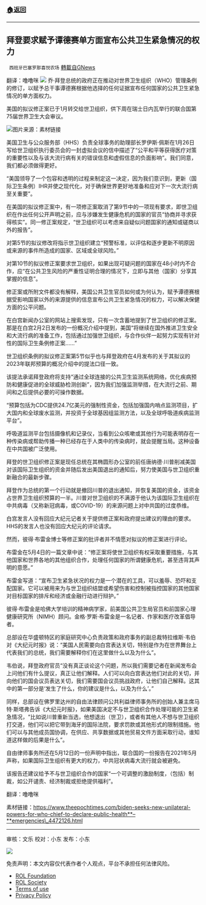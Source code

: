 ###  [:house:返回](README.md)
---


## 拜登要求赋予谭德赛单方面宣布公共卫生紧急情况的权力
` 西班牙巴塞罗那喜悦农场` [轉載自GNews](https://gnews.org/zh-hans/2560746/)

翻译：噜噜咪
 ![](https://assets.gnews.org/wp-content/uploads/2022/05/xin_png.001-8.jpg) 
乔·拜登总统的政府正在推动对世界卫生组织（WHO）管理条例的修订，以赋予总干事谭德赛根据他选择的任何证据宣布任何国家的公共卫生紧急情况的单方面权力。
 
美国的拟议修正案已于1月转交给世卫组织，供下周在瑞士日内瓦举行的联合国第75届世界卫生大会审议。
 
![](https://assets.gnews.org/wp-content/uploads/2022/05/image-2448_1652970423-edited_1652970542.png)图片来源：素材链接
 
美国卫生与公众服务部（HHS）负责全球事务的助理部长罗伊斯·佩斯在1月26日写给世卫组织执行委员会的一封虚拟会议的信中描述了“公平和平等获得医疗对策的重要性以及与该大流行病有关的错误信息和虚假信息的负面影响”。我们同意，我们都必须做得更好。
 
“美国领导了一个包容和透明的过程来制定这一决定，因为我们意识到，更新（国际卫生条例）IHR并使之现代化，对于确保世界更好地准备和应对下一次大流行病至关重要”。
 
在美国的拟议修正案中，有一项修正案取消了第9节中的一项现有要求，即世卫组织在作出任何公开声明之前，应与涉嫌发生健康危机的国家的官员“协商并寻求获得核实”。同一修正案规定，“世卫组织可以考虑来自疑似问题国家的通知或磋商以外的报告”。
 
对第5节的拟议修改将指示世卫组织建立“预警标准，以评估和逐步更新不明原因或来源的事件所造成的国家、区域或全球风险。”
 
对第10节的拟议修正案要求世卫组织，如果出现可疑问题的国家在48小时内不合作，应“在公共卫生风险的严重性证明合理的情况下，立即与其他（国家）分享其掌握的信息”。
 
修正案或所附文件都没有解释，美国公共卫生官员如何或为何认为，赋予谭德赛根据受影响国家以外的来源提供的信息宣布公共卫生紧急情况的权力，可以解决保健方面的公平问题。
 
在白宫新闻办公室的网站上搜索发现，只有一次含蓄地提到了世卫组织的修正案。那是在白宫2月2日发布的一份概况介绍中提到，美国“将继续在国外推进卫生安全和大流行病的准备工作，包括通过加强世卫组织，与合作伙伴一起努力实现有针对性的国际卫生条例修正案……”
 
世卫组织条例的拟议修正案第5节似乎也与拜登政府在4月发布的关于其拟议的2023年联邦预算的概况介绍中的提法口径一致。
 
该提法承诺拜登政府将支持“通过全球连接的公共卫生监测系统网络，优化疾病预防和健康促进的全球威胁检测创新”，因为我们加强监测举措，在大流行之前、期间和之后提供必要的可操作数据。
 
“预算包括为CDC提供24.7亿美元的强制性资金，包括加强国内哨点监测项目，扩大国内和全球废水监测，并投资于全球基因组监测方法，以及全球呼吸道疾病监测平台”。
 
呼吸道监测平台包括摄像机和记录仪，当看到公众咳嗽或其他行为可能表明存在一种传染病或帮助传播一种已经存在于人类中的传染病时，就会提醒当局。这种设备在中共国被广泛使用。
 
拜登的世卫组织修正案是现任总统在其椭圆形办公室的前任唐纳德·川普削减美国对该国际卫生组织的资金并随后发出美国退出的通知后，努力使美国与世卫组织重新融合的最新步骤。
 
拜登作为总统的第一个行动就是撤回川普的退出通知，并恢复美国的资金，该资金占世界卫生组织预算的一半。川普对世卫组织的不满源于他认为该国际卫生组织在中共病毒（又称新冠病毒，或COVID-19）的来源问题上对中共国的过度恭维。
 
白宫发言人没有回应大纪元记者关于提供修正案和政府提出建议的理由的要求。HHS的发言人也没有回应大纪元的评论请求。
 
然而，彼得·布雷金博士等修正案的批评者并不情愿对拟议的修正案进行评论。
 
布雷金在5月4日的一篇文章中说：“修正案将使世卫组织有权采取重要措施，与其他国家和世界各地的其他组织合作，处理任何国家的所谓健康危机，甚至违背其声明的意愿。”
 
布雷金写道：“宣布卫生紧急状况的权力是一个潜在的工具，可以羞辱、恐吓和支配国家。它可以被用来为与世卫组织结盟或希望伤害和控制被指控国家的其他国家对目标国家的排斥和经济或金融行动进行辩护。”
 
彼得·布雷金是哈佛大学培训的精神病学家，前美国公共卫生局官员和前国家心理健康研究所（NIMH）顾问。金格·罗斯·布雷金是一名记者、作家和医疗改革倡导者。
 
总部设在华盛顿特区的家庭研究中心负责政策和政府事务的副总裁特拉维斯·韦伯对《大纪元时报》说：“美国人民需要向白宫表达关切，特别是作为在世界舞台上代表我们的总统，我们需要解释你们在这里做什么以及为什么”。
 
韦伯说，拜登政府官员“没有真正谈论这个问题，所以我们需要记者在新闻发布会上问他们有什么提议，真正让他们解释。人们可以向白宫表达他们对此的关切，并向他们的国会议员表达关切，我们需要国会议员挑战政府，让他们自己解释。这其中的第一部分是‘发生了什么，你的建议是什么，以及为什么’。”
 
同样，总部设在佛罗里达州的自由法律顾问公共利益律师事务所的创始人兼主席马特·斯塔弗告诉《大纪元时报》，如果美国决定不与世卫组织合作处理可能的卫生紧急情况，“比如说川普重新当选，他想退出（世卫），或者有其他人不想与世卫组织打交道，他们可以把它带到海牙的国际法院，要求罚款或其他形式的限制措施。他们可以与其他成员国协调，在供应、共享数据或其他贸易文件方面采取行动，谁知道这样做的后果是什么”。
 
自由律师事务所还在5月12日的一份声明中指出，联合国的一份报告在2021年5月声称，如果国际卫生组织有更大的权力，中共冠状病毒大流行就会被避免。
 
该报告还建议给予不与世卫组织合作的国家“一个可调整的激励制度，（包括）制裁，如公开谴责、经济制裁或拒绝提供福利”。
 
翻译：噜噜咪
 
素材链接：https://www.theepochtimes.com/biden-seeks-new-unilateral-powers-for-who-chief-to-declare-public-health**–**emergencies\_4472126.html
 
* * *
 
审核：文乐
校对：小东
发布：小东
 
![](https://assets.gnews.org/wp-content/uploads/2022/05/西喜-15.jpeg)

免责声明：本文内容仅代表作者个人观点，平台不承担任何法律风险。
  
- [ROL Foundation](https://rolfoundation.org/)
- [ROL Society](https://rolsociety.org/)
- [Terms of use](https://gnews.org/terms-of-use-3/)
- [Privacy Policy](https://gnews.org/privacy-policy/)
